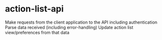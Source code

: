 # action-list-api

Make requests from the client application to the API including authentication Parse data received (including error-handling)
Update action list view/preferences from that data
